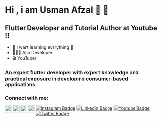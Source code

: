 # Hi , i am Usman Afzal 👋 👋
## Flutter Developer and Tutorial Author at Youtube !!
- 🌱 I want learning everything 🤣
- 👨🏻‍💻 App Developer
- 🎬 YouTuber  



### An expert flutter developer with expert knowledge and practical exposure in developing consumer-based applications.
 ### Connect with me:

[<img align="left"  width="22px" src="https://cdn.jsdelivr.net/npm/simple-icons@v3/icons/youtube.svg" />][youtube]
[<img align="left"  width="22px" src="https://cdn.jsdelivr.net/npm/simple-icons@v3/icons/twitter.svg" />][twitter]
[<img align="left"  width="22px" src="https://cdn.jsdelivr.net/npm/simple-icons@v3/icons/linkedin.svg" />][linkedin]
[<img align="left" width="22px" src="https://cdn.jsdelivr.net/npm/simple-icons@v3/icons/instagram.svg" />][instagram]


[twitter]: https://twitter.com/Usmanafzal854
[youtube]: https://www.youtube.com/channel/UCMzrh4tBgGjXdC9Et4ML0Hw
[instagram]: https://www.instagram.com/usmanafzal854/
[linkedin]: https://www.linkedin.com/in/usmanafzal8/

[![Instagram Badge](https://img.shields.io/badge/-codingpotter-blueviolet?style=plastic-square&logo=instagram&logoColor=white&link=https://instagram.com/codingpotter/)](https://instagram.com/codingpotter)
[![Linkedin Badge](https://img.shields.io/badge/-dhanrajdc7-blue?style=plastic-square&logo=Linkedin&logoColor=white&link=https://www.linkedin.com/in/dhanrajdc7/)](https://www.linkedin.com/in/dhanrajdc7/)
[![Youtube Badge](https://img.shields.io/badge/-codingpotter-red?style=plastic-square&logo=youtube&logoColor=white&link=https://www.youtube.com/codingpotter)](https://www.youtube.com/codingpotter)
[![Twitter Badge](https://img.shields.io/badge/-codingpotter-blue?style=plastic-square&logo=twitter&logoColor=white&link=https://www.twitter.com/codingpotter)](https://www.twitter.com/codingpotter)
